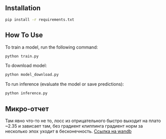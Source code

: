 ## Installation


   ```bash
   pip install -r requirements.txt
   ```


## How To Use

To train a model, run the following command:

```bash
python train.py
```

To download model:

```bash
python model_download.py
```


To run inference (evaluate the model or save predictions):

```bash
python inference.py
```

## Микро-отчет

Там явно что-то не то, лосс из отрицательного быстро выходит на плато ~2.35 и зависает там,
без градиент клиппинга градиент норм за несколько эпох уходит в бесконечность.
[Ссылка на wandb](https://api.wandb.ai/links/titan_foundation/lqdk0w28)
